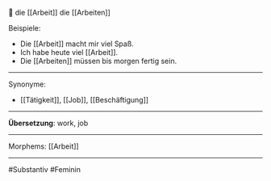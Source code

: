 🔴 die [[Arbeit]]
die [[Arbeiten]]

Beispiele:

- Die [[Arbeit]] macht mir viel Spaß.
- Ich habe heute viel [[Arbeit]].
- Die [[Arbeiten]] müssen bis morgen fertig sein.

---
Synonyme:
- [[Tätigkeit]], [[Job]], [[Beschäftigung]]

---
**Übersetzung**: work, job

---
Morphems:
[[Arbeit]]

---
#Substantiv #Feminin